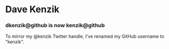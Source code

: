 # Dave Kenzik
### dkenzik@github is now kenzik@github

To mirror my @kenzik Twitter handle, I've renamed my GitHub username to "kenzik".


